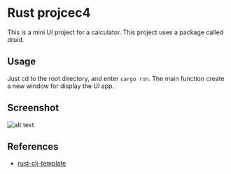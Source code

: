 # Rust projcec4
This is a mini UI project for a calculator. This project uses a package called druid.

## Usage
Just cd to the root directory, and enter ```cargo run```. The main function create a new window for display the UI app.

## Screenshot
![alt text](src/ss1.png)
## References
* [rust-cli-template](https://github.com/kbknapp/rust-cli-template)
